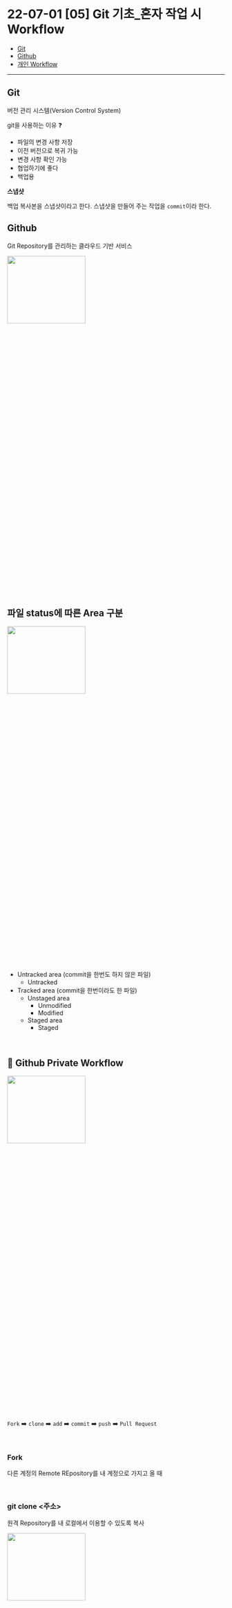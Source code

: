 # 22-07-01 [05] Git 기초_혼자 작업 시 Workflow

- [Git](#git)
- [Github](#github)
- [개인 Workflow](#github-private-workflow-overview)

---

## Git

버전 관리 시스템(Version Control System)

git을 사용하는 이유 ❓

- 파일의 변경 사항 저장 
- 이전 버전으로 복귀 가능
- 변경 사항 확인 가능
- 협업하기에 좋다
- 백업용

**스냅샷**

백업 복사본을 스냅샷이라고 한다. 스냅샷을 만들어 주는 작업을 `commit`이라 한다.
<br>

## Github

Git Repository를 관리하는 클라우드 기반 서비스

<img src="../../images/BootCamp/Section01/[05]/rep.png" width="60%" height= "20%">

<br>

## 파일 status에 따른 Area 구분

<img src="../../images/BootCamp/Section01/[05]/3area.png" width="60%" height="20%">

- Untracked area (commit을 한번도 하지 않은 파일)
  - Untracked
- Tracked area (commit을 한번이라도 한 파일)
  - Unstaged area
    - Unmodified
    - Modified
  - Staged area
    - Staged

<br>

## 🌈 Github Private Workflow 

<img src="../../images/BootCamp/Section01/[05]/workflow.png" width="60%" height= "20%">

`Fork` ➡️ `clone` ➡️ `add` ➡️ `commit` ➡️ `push` ➡️ `Pull Request`

<br>

### Fork

다른 계정의 Remote REpository를 내 계정으로 가지고 올 때

<br>

### git clone <주소>

원격 Repository를 내 로컬에서 이용할 수 있도록 복사

<img src="../../images/BootCamp/Section01/[05]/clone.png" width="60%" height= "20%">

<br>

### git status

내 로컬로 복사해 온 디렉토리의 commit 되기 전 까지의 상태를 표시

<img src="../../images/BootCamp/Section01/[05]/status.png" width="60%" height= "20%">

<br>

### git restore <파일명>

commit 혹은 staged 되지 않은 변경 사항을 폐기

<img src="../../images/BootCamp/Section01/[05]/restore.png" width="60%" height= "20%">

<br>

### git add <파일명>

Untracked files를 Staging area로 추가해서 Git의 관리하에 둠

<img src="../../images/BootCamp/Section01/[05]/add.png" width="60%" height= "20%">

<br>

### git commit -m "message"

수정 작업이 끝났을 때 변경 사항을 저장

<img src="../../images/BootCamp/Section01/[05]/commit.png" width="60%" height= "20%">

<br>

### git reset HEAD~<숫자>

Local에서 commit한 내용을 취소할 때

<img src="../../images/BootCamp/Section01/[05]/reset.png" width="60%" height= "20%">

<br>

### git push

Local에서 변경, commit된 사항을 Remote Repository에 업로드

<img src="../../images/BootCamp/Section01/[05]/push.png" width="60%" height= "20%">

<br>

### git log

현재까지 commit된 내역들을 터미널 창에서 확인

<img src="../../images/BootCamp/Section01/[05]/log.png" width="60%" height= "20%">

<br>

### Pull Request

내가 Push한 변경 사항에 대해서 다른 사람들에게 병합을 요청하는 것

<img src="../../images/BootCamp/Section01/[05]/PR.png" width="60%" height= "20%">




